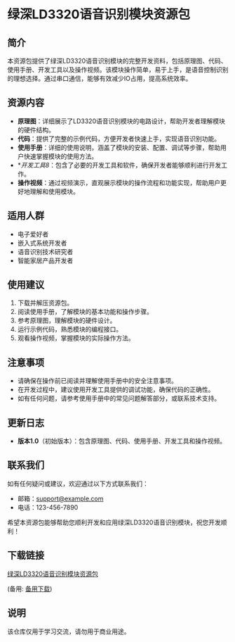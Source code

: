 # 绿深LD3320语音识别模块资源包

## 简介
本资源包提供了绿深LD3320语音识别模块的完整开发资料，包括原理图、代码、使用手册、开发工具以及操作视频。该模块操作简单，易于上手，是语音控制识别的理想选择。通过串口通信，能够有效减少IO占用，提高系统效率。

## 资源内容
- **原理图**：详细展示了LD3320语音识别模块的电路设计，帮助开发者理解模块的硬件结构。
- **代码**：提供了完整的示例代码，方便开发者快速上手，实现语音识别功能。
- **使用手册**：详细的使用说明，涵盖了模块的安装、配置、调试等步骤，帮助用户快速掌握模块的使用方法。
- **开发工具8*：包含了必要的开发工具和软件，确保开发者能够顺利进行开发工作。
- **操作视频**：通过视频演示，直观展示模块的操作流程和功能实现，帮助用户更好地理解和使用模块。

## 适用人群
- 电子爱好者
- 嵌入式系统开发者
- 语音识别技术研究者
- 智能家居产品开发者

## 使用建议
1. 下载并解压资源包。
2. 阅读使用手册，了解模块的基本功能和操作步骤。
3. 参考原理图，理解模块的硬件设计。
4. 运行示例代码，熟悉模块的编程接口。
5. 观看操作视频，掌握模块的实际操作方法。

## 注意事项
- 请确保在操作前已阅读并理解使用手册中的安全注意事项。
- 在开发过程中，建议使用开发工具提供的调试功能，确保代码的正确性。
- 如有任何问题，请参考使用手册中的常见问题解答部分，或联系技术支持。

## 更新日志
- **版本1.0**（初始版本）：包含原理图、代码、使用手册、开发工具和操作视频。

## 联系我们
如有任何疑问或建议，欢迎通过以下方式联系我们：
- 邮箱：support@example.com
- 电话：123-456-7890

希望本资源包能够帮助您顺利开发和应用绿深LD3320语音识别模块，祝您开发顺利！

## 下载链接
[绿深LD3320语音识别模块资源包](https://pan.quark.cn/s/61f286b61a78) 

(备用: [备用下载](https://pan.baidu.com/s/18p5QNuF0Qir1oa3MAw8Zsw?pwd=1234))

## 说明

该仓库仅用于学习交流，请勿用于商业用途。
